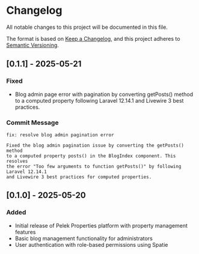 # Changelog

All notable changes to this project will be documented in this file.

The format is based on [Keep a Changelog](https://keepachangelog.com/en/1.0.0/),
and this project adheres to [Semantic Versioning](https://semver.org/spec/v2.0.0.html).

## [0.1.1] - 2025-05-21

### Fixed
- Blog admin page error with pagination by converting getPosts() method to a computed property following Laravel 12.14.1 and Livewire 3 best practices.

### Commit Message
```
fix: resolve blog admin pagination error

Fixed the blog admin pagination issue by converting the getPosts() method 
to a computed property posts() in the BlogIndex component. This resolves 
the error "Too few arguments to function getPosts()" by following Laravel 12.14.1 
and Livewire 3 best practices for computed properties.
```

## [0.1.0] - 2025-05-20

### Added
- Initial release of Pelek Properties platform with property management features
- Basic blog management functionality for administrators
- User authentication with role-based permissions using Spatie